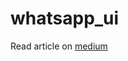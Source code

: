 # whatsapp_ui

Read article on [medium](https://medium.com/@Rushabh_/how-to-create-a-whatsapp-chat-view-ui-in-flutter-for-android-1f4b544a9229)
